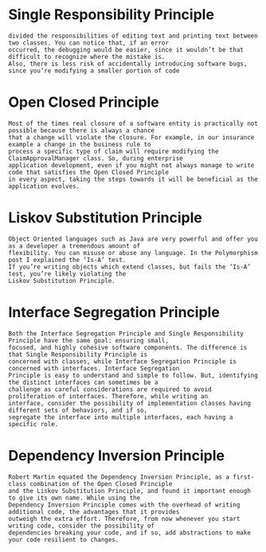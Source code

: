 # Single Responsibility Principle
    divided the responsibilities of editing text and printing text between two classes. You can notice that, if an error
    occurred, the debugging would be easier, since it wouldn’t be that difficult to recognize where the mistake is.
    Also, there is less risk of accidentally introducing software bugs, since you’re modifying a smaller portion of code
# Open Closed Principle
    Most of the times real closure of a software entity is practically not possible because there is always a chance
    that a change will violate the closure. For example, in our insurance example a change in the business rule to
    process a specific type of claim will require modifying the ClaimApprovalManager class. So, during enterprise
    application development, even if you might not always manage to write code that satisfies the Open Closed Principle
    in every aspect, taking the steps towards it will be beneficial as the application evolves.
# Liskov Substitution Principle
    Object Oriented languages such as Java are very powerful and offer you as a developer a tremendous amount of 
    flexibility. You can misuse or abuse any language. In the Polymorphism post I explained the ‘Is-A’ test. 
    If you’re writing objects which extend classes, but fails the ‘Is-A’ test, you’re likely violating the 
    Liskov Substitution Principle.
# Interface Segregation Principle
    Both the Interface Segregation Principle and Single Responsibility Principle have the same goal: ensuring small, 
    focused, and highly cohesive software components. The difference is that Single Responsibility Principle is 
    concerned with classes, while Interface Segregation Principle is concerned with interfaces. Interface Segregation 
    Principle is easy to understand and simple to follow. But, identifying the distinct interfaces can sometimes be a 
    challenge as careful considerations are required to avoid proliferation of interfaces. Therefore, while writing an 
    interface, consider the possibility of implementation classes having different sets of behaviors, and if so, 
    segregate the interface into multiple interfaces, each having a specific role.
# Dependency Inversion Principle
    Robert Martin equated the Dependency Inversion Principle, as a first-class combination of the Open Closed Principle 
    and the Liskov Substitution Principle, and found it important enough to give its own name. While using the 
    Dependency Inversion Principle comes with the overhead of writing additional code, the advantages that it provides 
    outweigh the extra effort. Therefore, from now whenever you start writing code, consider the possibility of 
    dependencies breaking your code, and if so, add abstractions to make your code resilient to changes.        